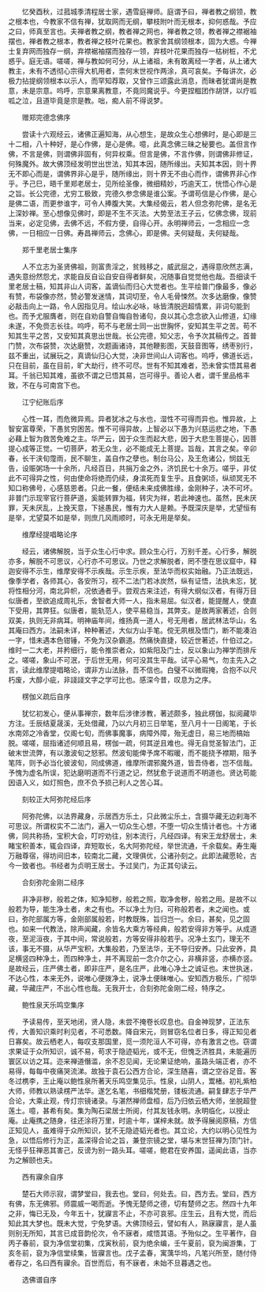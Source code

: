 <!-- { "loadSidebar": true } -->
　　忆癸酉秋，过菰城季清程居士家，遇雪庭禅师。庭谓予曰，禅者教之纲领，教之根本也，今教家不信有禅，犹取网而无纲，攀枝附叶而无根本，抑何惑哉。予应之曰，师真至言也。夫禅者教之纲，教者禅之网也，禅者教之领，教者禅之襟裾袖摆也，禅者教之根本，教者禅之枝叶花果也。教家舍其纲领根本，固为大惑。今禅士复弃网而独存一纲，弃襟裾袖摆而独存一领，弃枝叶花果而独存一枯树桩，不尤惑乎。庭无语。嗟嗟，禅与教如何可分，从上诸祖，未有敢离经一字者，从上诸大教主，未有不透彻心宗得大机用者，柰何末世视作两涂，真可哀矣。予每讲次，必极力拈提纲领根本以示人，而罕知荐取，又曾作三颂露此消息，而昧者犹谓尚是教意，未是宗意。呜呼，宗意果离教意，不竟同魔说乎。今更捏糍团作胡饼，以疗呱呱之泣，且道毕竟是宗是教。咄，痴人前不得说梦。

　　赠郑完德念佛序

　　尝读十六观经云，诸佛正遍知海，从心想生，是故众生心想佛时，是心即是三十二相，八十种好，是心作佛，是心是佛。噫，此真念佛三昧之秘要也。盖但言作佛，不言是佛，则谓佛非固有，何异权乘。但言是佛，不言作佛，则谓佛非修证，何殊魔外。故大佛顶经发明世出世法，知其本因，随所缘出。夫知其本因，则十界无不即心而是，谓佛界非心是乎，随所缘出，则十界无不由心而作，谓佛界非心作乎。予己巳，晤千里郑老居士，见所绘圣像，微细精妙，巧逾天工，恍悟心作心是之旨。长公完德，尤穷工极致，完德久参念佛是谁公案。予谓苟信是心作佛，是心是佛二语，而更参谁字，可令人捧腹大笑。大集经偈云，若人但念弥陀佛，是名无上深妙禅。至心想像见佛时，即是不生不灭法。大势至法王子云，忆佛念佛，现前当来，必定见佛，去佛不远，不假方便，自得心开。永明禅师云，一念相应一念佛，一日相应一日佛。寿昌禅师云，念佛心，即是佛。夫何疑哉，夫何疑哉。

　　郑千里老居士集序

　　人不立志为圣贤佛祖，则富贵淫之，贫贱移之，威武屈之，遇得意欣然志满，遇失意纷然怨尤，求能自反自讼自安自得者鲜矣，况随事自觉觉他也哉。吾细读千里老居士稿，知其非山人词客，盖谪仙而归心大觉者也。生平绘普门像最多，像必有赞，布袋像亦然，赞必警发迷情，其词切至，令人毛骨悚然。次多达磨像，像赞必敲击向上一路，令人因指见月。绘山水必咏，咏皆清脱迥超情累，非词句能到也。而予尤服膺者，则在自劝自警自悔自咎诸句，良以其心念念欲入山修道，幻缘未遂，不免赍志长往。呜呼，苟不与老居士同一出世胸怀，安知其生平之苦。苟不知其生平之苦，又安知其真思出世哉。长公完德，知父志，令予次其稿传之。首普门赞，次布袋赞，次达磨赞，次题画诸诗，其他鞭影图，天鼓音图等，绣枣别行，兹不重出，试展玩之，真谪仙归心大觉，决非世间山人词客也。呜呼，佛道长远，只在目前，虽在目前，旷大劫行，终不可尽。世有不知其难者，恐未曾实悟其易者耳。千翁已知其难，虽欲不谓之已悟其易，岂可得乎。善论人者，谓千里品格丰致，不在与可南宫下也。

　　江宁纪账后序

　　心性一耳，而危微异焉。异者犹冰之与水也，湿性不可得而异也。惟异故，上智安富尊荣，下愚贫穷困苦。惟不可得异故，上智必以下愚为兴慈运悲之地，下愚必藉上智为救苦免难之主。华严云，因于众生而起大悲，因于大悲生菩提心，因菩提心成等正觉。一切菩萨，若无众生，必不能成无上菩提。旨哉，其言之矣。辛卯春，长干浃旬霪雨，民不聊生，盖自作之孽也。制台马公，及王危诸公，悯兹无告，设赈粥场一十余所，凡经百日，共捐万金之外，济饥民七十余万。嗟乎，非仗此不可得异之性，何由使命将绝而仍续，身滨死而复生乎。且食粥顷，纵顽冥无不知口称佛号，心感慈恩者。只此一餐，便结未来成佛胜缘，金刚种子，决不可坏。非普门示现宰官行菩萨道，奚能转罪为福，转灾为祥，若此神速也。虽然，民未厌罪，天未厌乱，上挽天意，下拯愚民，惟有力大人是赖。予既深庆是举，尤望恒有是举，尤望莫不如是举，则庶几风雨顺时，可永无用是举矣。

　　维摩经提唱略论序

　　经云，诸佛解脱，当于众生心行中求。顾众生心行，万别千差。心行多，解脱亦多，解脱不可思议，心行亦不可思议。乃世之求解脱者，罔不堕在思议窟中，释迦安得不示生，维摩安得不示疾哉。示生示疾，至法华而权实始融。乃正法既远，像季学者，各师其心，各安所习，视不二法门若冰炭然，纵有证悟，法执未忘，犹将性相分河，南北异帜，况依通者乎。尝观古来注述，有得大纲似汉者，有得万目似唐者，至欲追成周礼乐，舍智者大师一人，指未易屈。似汉者，能提醒人，使直下受用，其弊狂。似唐者，能轨范人，使平易稳当，其弊支。是故两家著述，合则双美，执则无非病耳。明神庙年间，维扬真一道人，号无用者，居武林法华山，名其庵曰西方。法嗣未详，种种著述，大似方山手笔。傥无夙根及悟门，断不能凑泊一字，惜未遇本色钳锤，不免为汉杂霸道。然痛快直捷，较近世著述，什伯过之。维时一二大老，并矜细行，能令推崇者众，如紫阳及门士，反以象山为禅学而排斥之。嗟嗟，象山不可泯，于后世无用，何可没其生平哉。试平心易气，勿主先入之言，读此维摩提唱略论，谓非方山法脉，吾不信也。白璧不以微瑕掩，合抱不以尺朽废，大醇小疵，非諓諓文字之学可比也。感深今昔，叹息为之序。

　　楞伽义疏后自序

　　犹忆初发心，便从事禅宗，数年后涉律涉教，著述颇多，独此楞伽，拟阅藏毕方注。壬辰结夏晟溪，无处借藏，乃以六月初三日举笔，至八月十一日阁笔，于长水南郊之冷香堂，仅阁七旬，而佛事魔事，病障外障，殆无虚日，易三地而槁始脱。嗟嗟，屈指诸述何顺且易，楞伽一疏，何其逆且难也。得无自觉圣智法门，正破末世流弊，有以激波旬之怒邪。然波旬能俾予席不暇暖，而不能挠予襟期，阻予笔阵，则予必当化彼波旬，同成佛道，维摩所谓邪魔外道，皆吾侍者，岂不信哉。予愧为虚名所误，犯达磨明道而不行道之记，然犹愈于说道而不明道也。贤达苟能因语入义，如灯照色，庶不负予损己利人之苦心耳。

　　刻较正大阿弥陀经后序

　　阿弥陀佛，以法界藏身，示居西方乐土，只此微尘乐土，含摄华藏无边刹海不可思议。所谓权实不二法门，遍入一切众生心想，不堕一切众生情计者也。十方诸佛，同共称扬，宝积大会，叮咛劝往，别本流行，凡经四译。有宋王龙舒居士，未睹宝积善本，辄会四译，弃短取长，名大阿弥陀经，举世流通，千余载矣。寿生庵万融尊宿，得坊间旧本，较南北二藏，文理俱优，公诸孙刻之。此即法藏愿轮，古今一致者也。书经者为贞明王居士。予过吴门，为正其句读云。

　　合刻弥陀金刚二经序

　　非净非秽，般若之体，知净知秽，般若之照，取净舍秽，般若之用。是故不以般若为导，能生净土者，未之有也。不以净土为归，可称般若者，未之闻也。或曰，弥陀部属方等，金刚部属般若，时教既殊，旨归岂一。余曰，甚矣，见之固也。如来一代教法，除声闻藏，余皆名大乘方等经典，般若安得非方等乎。从成道夜，至泥洹夜，于其中间，常说般若，方等安得非般若乎。况净土玄门，理无不该，事无不摄，从华严宝积，大集般若，乃至法华，无不导归安养。只此安养，具足横竖四种净土，而四种净土，并不离现前一念介尔之心，非横非竖，亦横亦竖。是故经云，庄严佛土者，即非庄严，是名庄严，此唯心净土之诚证也。末世执迷，不达心性，本来无外，说唯心便拨净土，说净土便昧唯心。安知西方极乐，广彻华藏，华藏庄严，不出心性也哉。无我开士，合刻弥陀金刚二经，特序之。

　　鲍性泉天乐鸣空集序

　　予读易传，至天地闭，贤人隐，未尝不掩卷长叹息也。自金神现梦，正法东传，大善知识乘时利见者，不可悉数。降自宋元，则冒窃名位者日多，得正知见者日寡矣。故云栖老人，每叹支那国里，觅一须陀洹人不可得，亦有激言之也。窃谓求果证于众所知识，诚不易，苟求于隐迹韬光，或不无，但愧乏济胜具，未能遍历寰区以访之耳。迩来禅道僭滥，余不忍见闻，无论果证绝响，虽路头端正者，亦不易得，每每中夜痛哭流涕。故独于袁石公西方合论，深生随喜，谓之空谷足音。客冬过槜李，王止庵以鲍性泉所著天乐鸣空集见示。性泉，山阴人，鬻楮。初礼紫柏大师，师教以熟读楞严法华。遂乞名笔，书细楷梵册，镂板流通。嗣复肆志于华严合论，大乘止观，传灯宗镜诸录。与湛然禅师盘桓，后乃归依云栖大师，坐脱超登莲土。噫，甚希有矣。集为陶石梁居士所阅，付其友钱永明。永明临化，以授止庵。止庵携之随身，往还涂将万里，时逾十年，谋梓未就。故予得展阅原稿，方信正知见人，虽难得于众所知识，犹不无隐迹韬光者也。其立论，大约以明心见性为急，以悟后修行为正，盖深得合论之旨，兼登宗镜之堂，堪与末世狂禅为顶门针。无怪乎狂禅恶其害己，反谤为别一路头耳。嗟嗟，鲍君在安养国，遥闻此语，当亦为之解颐也夫。

　　西有寱余自序

　　楚石大师示寂，谓梦堂曰，我去也。堂曰，何处去。曰，西方去。堂曰，西方有佛，东无佛邪。师震威一喝而逝。予愧无楚师之德，切有楚师之志。然四十九年之非，悔已无及，今年五十，犹寱言不止，不亦可哀邪。庄生云，且有大觉，而后知此其大梦也。既未大觉，宁免梦语。大佛顶经云，譬如有人，熟寐寱言，是人虽则别无所知，其言已成音韵伦次，令不寐者，咸悟其语。予殆似之。生平著作，自丙子春前，裒为净信堂初集，戊寅秋前，裒为绝余编，壬午夏前，裒为闽游集，丁亥冬前，裒为净信堂续集，皆寱言也。戊子孟春，寓蕅华坞，凡笔兴所至，随付侍者存之，名曰西有寱余。百世而后，有不寐者，未始不旦暮遇之也。

　　选佛谱自序

